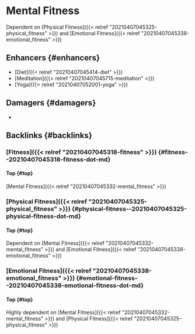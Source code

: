 # Mental Fitness


Dependent on [Physical Fitness]({{< relref "20210407045325-physical_fitness" >}}) and [Emotional Fitness]({{< relref "20210407045338-emotional_fitness" >}})


## Enhancers {#enhancers}

-   [Diet]({{< relref "20210407045414-diet" >}})
-   [Meditation]({{< relref "20210407045715-meditation" >}})
-   [Yoga]({{< relref "20210407052001-yoga" >}})


## Damagers {#damagers}

-


## Backlinks {#backlinks}


### [Fitness]({{< relref "20210407045318-fitness" >}}) {#fitness--20210407045318-fitness-dot-md}


#### Top {#top}

[Mental Fitness]({{< relref "20210407045332-mental_fitness" >}})


### [Physical Fitness]({{< relref "20210407045325-physical_fitness" >}}) {#physical-fitness--20210407045325-physical-fitness-dot-md}


#### Top {#top}

Dependent on [Mental Fitness]({{< relref "20210407045332-mental_fitness" >}}) and [Emotional Fitness]({{< relref "20210407045338-emotional_fitness" >}})


### [Emotional Fitness]({{< relref "20210407045338-emotional_fitness" >}}) {#emotional-fitness--20210407045338-emotional-fitness-dot-md}


#### Top {#top}

Highly dependent on [Mental Fitness]({{< relref "20210407045332-mental_fitness" >}}) and [Physical Fitness]({{< relref "20210407045325-physical_fitness" >}})
